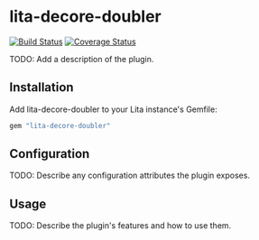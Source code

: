 # lita-decore-doubler

[![Build Status](https://travis-ci.org/Semi-decore/lita-decore-doubler.png?branch=master)](https://travis-ci.org/Semi-decore/lita-decore-doubler)
[![Coverage Status](https://coveralls.io/repos/Semi-decore/lita-decore-doubler/badge.png)](https://coveralls.io/r/Semi-decore/lita-decore-doubler)

TODO: Add a description of the plugin.

## Installation

Add lita-decore-doubler to your Lita instance's Gemfile:

``` ruby
gem "lita-decore-doubler"
```

## Configuration

TODO: Describe any configuration attributes the plugin exposes.

## Usage

TODO: Describe the plugin's features and how to use them.
